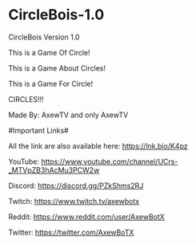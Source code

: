 # CircleBois-1.0
CircleBois Version 1.0

This is a Game Of Circle!

This is a Game About Circles!

This is a Game For Circle!

CIRCLES!!!

Made By:
AxewTV
and only AxewTV

#Important Links#

All the link are also available here:
https://lnk.bio/K4pz

YouTube:
https://www.youtube.com/channel/UCrs-_MTVpZB3hAcMu3PCW2w

Discord:
https://discord.gg/PZkShms2RJ

Twitch:
https://www.twitch.tv/axewbotx

Reddit:
https://www.reddit.com/user/AxewBotX

Twitter:
https://twitter.com/AxewBoTX

